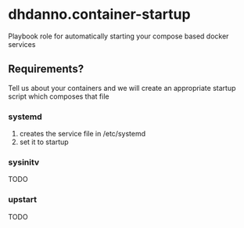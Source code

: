 # dhdanno.container-startup
Playbook role for automatically starting your compose based docker services

## Requirements?
Tell us about your containers and we will create an appropriate startup script which composes that file

### systemd
1. creates the service file in /etc/systemd
2. set it to startup

### sysinitv
TODO

### upstart
TODO
